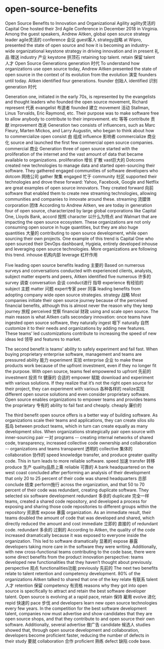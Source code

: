 # open-source-benefits
Open Source Benefits to Innovation and Organizational Agility
agility灵活的
Capital One hosted their 3rd Agile Conference in December 2018 in Virginia. Among the guest speakers, Andrew Aitken, global open source strategy leader 
agile灵活的 conference 会议 guest客人 strategy战略 
at Wipro, presented the state of open source and how it is becoming an industry-wide organizational keystone strategy in driving innovation and in 
present 礼品 赠送 industry 产业 keystone 拱顶石
retaining top talent.
retain 保留 talent人才
Open Source Generations 
generation 时代
To understand how organizations use open source today, Andrew Aitken presented the state of open source in the context of its evolution from the 
evolution 演变
founders until today. Aitken identified four generations.
founder 创始人 identified 识别 generation 时代

Generation one, initiated in the early 70s, is represented by the evangelists and thought leaders who founded the open source movement, Richard 
represent 代表  evangelist 布道者 founded 建立  movement 活动 
Stallman, Linus Torvalds, Eric Raymond, etc. Their purpose was to make software free to allow anybody to contribute to their improvement.
etc 等等 contribute 贡献 improvement 改进
Generation two consists of influencers, such as Marc Fleury, Marten Mickos, and Larry Augustin, who began to think about how to commercialize open 
consist 由 组成  influence 影响者 commercialize 商业化 
source and launched the first few commercial open source companies.
commercial 商业 
Generation three of open source started with the proliferation of the internet and the vast amount of data that became available to organizations. 
proliferation 增长 扩散 vast巨大的 
Dotcoms created new technologies to manage data and started open-sourcing their software. They gathered engaged communities of software developers who 
dotcom 网络公司 gather 聚集 engaged 忙于 community 社区
supported their technologies and drove these forward: Yahoo, Facebook, Google and Netflix are great examples of open source innovators. They created 
forward 向前 
software that enabled them to create new streaming technologies, allowing communities and companies to innovate around these.
streaming 流媒体 corporation 团体 
According to Andrew Aitken, we are today in generation four of open source, characterized by large global corporations like Capital One, Lloyds Bank, 
accord 按照 character 以什么为特点 
and Walmart that are impacting the open source ecosystem. These organizations are not only consuming open source in huge quantities, but they are also 
huge quantities 大量的
contributing to open source development, while open sourcing their own projects. One example of this trend is Capital One who open sourced their DevOps dashboard, Hygieia, entirely developed inhouse and leveraging open source technologies. More organizations are following this trend.
inhouse 机构内部 leverage 杠杆作用

Five leading open source benefits
leading 主要的
Based on numerous surveys and conversations conducted with experienced clients, analysts, subject matter experts and peers, Aitken identified five 
numerous 许多的 survey 调查 conversation 会谈 conduct进行 指导  experience 有经验的 subject 主题  matter 问题 expert专家 peer 同事 
leading benefits from adopting company wide open source strategies.
strategy 战略
Most companies initiate their open source journey because of the perceived financial benefits, although this is almost never the reason why they keep 
journey 旅程  perceived 觉察 financial 财政 
using and scale open source. The main reason is what Aitken calls secondary innovation: once teams have ingested open source software, they naturally 
ingest 咽下 naturally 自然 
customize it to their needs and organizations by adding new features. These teams’ led customizations contribute to increasing the speed of new ideas 
led 领导
and features to market.

The second benefit is teams’ ability to safely experiment and fail fast. When buying proprietary enterprise software, management and teams are pressured 
ability 能力 experiment 实验 enterprise 企业 
to make these products work because of the upfront investment, even if they no longer fit the purpose. With open source, teams feel empowered to 
upfront 先前的  investment 投资 fit 健康的 合适的 empower 赋能 
download and experiment with various solutions. If they realize that it’s not the right open source for their project, they can experiment with 
various 各种各样的  realize实现 
different open source solutions and even consider proprietary software. Open source enables organizations to empower teams and provides teams the 
proprietary 专有的
ability to fail fast and cheaply.
cheaply 廉价的

The third benefit open source offers is a better way of building software. As organizations scale their teams and applications, they can create silos
silo 孤岛
between product teams, which in turn can create equally as many development silos. When organizations strategically pair open source with inner-sourcing 
pair 一对
programs -- creating internal networks of shared code, transparency, increased collective code ownership and collaboration -- organizations and teams 
transparent 透明的 collective 集体的 collaboration 协作的
speed knowledge transfer, and produce greater quality code. This in turn leads to more reliable software.
speed 加速 transfer 转移 produce 生产 quality品质上乘  reliable 可靠的
A bank headquartered on the west coast concluded after performing an analysis of their development that only 20 to 25 percent of their code was shared 
headquarters 总部 conclude 结束 perform施行 
across the organization, and that 50 to 70 percent of their code was redundant, creating duplicate software. They selected six software development 
redundant 多余的 duplicate 完全一样
teams, created a shared code repository, and developed a process for exposing and sharing those code repositories to different groups within the 
repository 资源库 expose 暴露
organization. As an immediate result, their teams doubled the amount of code that was developed and shared, which directly reduced the amount and cost 
immediate 立即的 直接的 
of redundant code.
redundant 多余的 过剩的
According to Aitken, the quality of the code increased dramatically because it was exposed to everyone inside the organization. This led to software 
dramatically 显著的 expose 暴露 
developers taking more care in the software they were writing. Additionally, with new cross-functional teams contributing to the code base, there were some direct benefits from the product innovation perspective: teams developed new functionalities that they haven’t thought about previously.
perspective 观点 functionalities功能 previously 先前的
The next two benefits relate to talent retention and competency development. 80% of the organizations Aitken talked to shared that one of the key 
relate 有联系 talent 人才 retention 保留  competency 有资格
reasons why they got into open source is specifically to attract and retain the best software developer talent. Open source is evolving at a rapid pace, 
retain 保持 雇用 evolve 进化 repid 快速的 pace 步伐
and developers learn new open source technologies every few years. In the competition for the best software development talent, companies now must advertise and show candidates that they are open source shops, and that they contribute to and open source their own software. Additionally, several 
advertise 做广告  candidate 候选人
studies showed that, through open source development and collaboration, developers become proficient faster, reducing the number of defects in their 
study 要就 collaboration 合作 proficient 熟练  defect 缺陷
code base.

